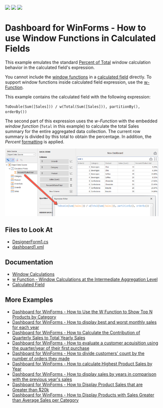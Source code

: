 <!-- default badges list -->
![](https://img.shields.io/endpoint?url=https://codecentral.devexpress.com/api/v1/VersionRange/404742878/21.1.5%2B)
[![](https://img.shields.io/badge/Open_in_DevExpress_Support_Center-FF7200?style=flat-square&logo=DevExpress&logoColor=white)](https://supportcenter.devexpress.com/ticket/details/T1028236)
[![](https://img.shields.io/badge/📖_How_to_use_DevExpress_Examples-e9f6fc?style=flat-square)](https://docs.devexpress.com/GeneralInformation/403183)
<!-- default badges end -->
# Dashboard for WinForms - How to use Window Functions in Calculated Fields

This example emulates the standard [Percent of Total](https://docs.devexpress.com/Dashboard/115920/common-features/advanced-analytics/window-calculations/creating-window-calculations#percent-of-total) window calculation behavior in the calculated field's expression.

You cannot include the [window functions](https://docs.devexpress.com/Dashboard/400122/common-features/advanced-analytics/expression-constants-operators-and-functions#functions) in a [calculated field](https://docs.devexpress.com/Dashboard/116934/common-features/advanced-analytics/calculated-fields) directly. To support window functions inside calculated field expression, use the [w-Function](https://docs.devexpress.com/Dashboard/401421/common-features/advanced-analytics/aggregations/w-function-aggregation-intermediate-level).

This example contains the calculated field with the following expression:

`ToDouble(Sum([Sales])) / w(Total(Sum([Sales])), partitionBy(), orderBy())`

The second part of this expression uses the *w-Function* with the embedded *window function* (`Total` in this example) to calculate the total Sales summary for the entire aggregated data collection. The current row summary is divided by this total to obtain the percentage. In addition, the *Percent* [formatting](https://docs.devexpress.com/Dashboard/15697/winforms-dashboard/winforms-designer/create-dashboards-in-the-winforms-designer/data-shaping/formatting-data) is applied.

![](images/screenshot.png)

<!-- default file list -->
## Files to Look At

* [DesignerForm1.cs](./CS/DesignerForm1.cs)
* [dashboard1.xml](./CS/dashboard1.xml)
<!-- default file list end -->

## Documentation

- [Window Calculations](https://docs.devexpress.com/Dashboard/115869/winforms-dashboard/winforms-designer/create-dashboards-in-the-winforms-designer/data-analysis/window-calculations)
- [w Function - Window Calculations at the Intermediate Aggregation Level](https://docs.devexpress.com/Dashboard/401421/common-features/advanced-analytics/aggregations/w-function-aggregation-intermediate-level)
- [Calculated Field](https://docs.devexpress.com/Dashboard/116934/common-features/advanced-analytics/calculated-fields)


## More Examples

- [Dashboard for WinForms - How to Use the W Function to Show Top N Products by Category](https://github.com/DevExpress-Examples/winforms-dashboard-w-function-example)
- [Dashboard for WinForms - How to display best and worst monthly sales for each year](https://github.com/DevExpress-Examples/how-to-display-best-and-worst-monthly-sales-for-each-year-t369371)
- [Dashboard for WinForms - How to Calculate the Contribution of Quarterly Sales to Total Yearly Sales](https://github.com/DevExpress-Examples/how-to-calculate-the-contribution-of-quarterly-sales-to-total-yearly-sales)
- [Dashboard for WinForms - How to evaluate a customer acquisition using the quarter/year of their first purchase](https://github.com/DevExpress-Examples/how-to-divide-customers-count-by-the-number-of-orders-they-made-t372356)
- [Dashboard for WinForms - How to divide customers' count by the number of orders they made](https://github.com/DevExpress-Examples/how-to-divide-customers-count-by-the-number-of-orders-they-made-t372356)
- [Dashboard for WinForms - How to calculate Highest Product Sales by Year](https://github.com/DevExpress-Examples/how-to-show-products-with-the-best-sales-in-a-year-along-with-sales-values-t372408)
- [Dashboard for WinForms - How to display sales by years in comparison with the previous year's sales](https://github.com/DevExpress-Examples/win-dashboard-display-previous-year-sales)
- [Dashboard for WinForms - How to Display Product Sales that are Greater than $20k](https://github.com/DevExpress-Examples/How-to-Display-Product-Sales-that-are-Greater-than-20k)
- [Dashboard for WinForms - How to Display Products with Sales Greater than Average Sales per Category](https://github.com/DevExpress-Examples/How-to-Display-Product-with-Sales-Greater-than-Average-Sales-per-Category)
